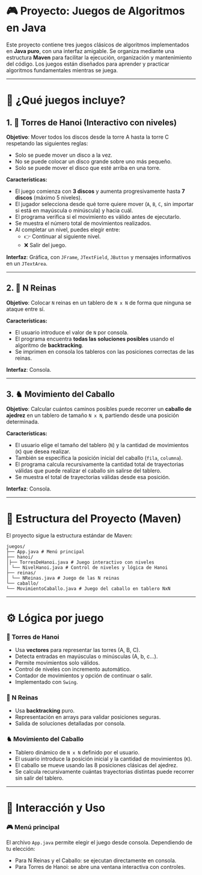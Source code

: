 # 🎮 Proyecto: Juegos de Algoritmos en Java

Este proyecto contiene tres juegos clásicos de algoritmos implementados en **Java puro**, con una interfaz amigable. Se organiza mediante una estructura **Maven** para facilitar la ejecución, organización y mantenimiento del código. Los juegos están diseñados para aprender y practicar algoritmos fundamentales mientras se juega.

---

# 🧩 ¿Qué juegos incluye?

## 1. 🗼 Torres de Hanoi (Interactivo con niveles)
**Objetivo**: Mover todos los discos desde la torre A hasta la torre C respetando las siguientes reglas:

- Solo se puede mover un disco a la vez.
- No se puede colocar un disco grande sobre uno más pequeño.
- Solo se puede mover el disco que esté arriba en una torre.

**Características:**
- El juego comienza con **3 discos** y aumenta progresivamente hasta **7 discos** (máximo 5 niveles).
- El jugador selecciona desde qué torre quiere mover (`A`, `B`, `C`, sin importar si está en mayúscula o minúscula) y hacia cuál.
- El programa verifica si el movimiento es válido antes de ejecutarlo.
- Se muestra el número total de movimientos realizados.
- Al completar un nivel, puedes elegir entre:
  - 👉 Continuar al siguiente nivel.
  - ❌ Salir del juego.

**Interfaz**: Gráfica, con `JFrame`, `JTextField`, `JButton` y mensajes informativos en un `JTextArea`.

---

## 2. 👑 N Reinas
**Objetivo**: Colocar `N` reinas en un tablero de `N x N` de forma que ninguna se ataque entre sí.

**Características:**
- El usuario introduce el valor de `N` por consola.
- El programa encuentra **todas las soluciones posibles** usando el algoritmo de **backtracking**.
- Se imprimen en consola los tableros con las posiciones correctas de las reinas.

**Interfaz**: Consola.

---

## 3. ♞ Movimiento del Caballo
**Objetivo**: Calcular cuántos caminos posibles puede recorrer un **caballo de ajedrez** en un tablero de tamaño `N x N`, partiendo desde una posición determinada.

**Características:**
- El usuario elige el tamaño del tablero (`N`) y la cantidad de movimientos (`K`) que desea realizar.
- También se especifica la posición inicial del caballo (`fila`, `columna`).
- El programa calcula recursivamente la cantidad total de trayectorias válidas que puede realizar el caballo sin salirse del tablero.
- Se muestra el total de trayectorias válidas desde esa posición.

**Interfaz**: Consola.

---

# 🧱 Estructura del Proyecto (Maven)

El proyecto sigue la estructura estándar de Maven:
```
juegos/
├── App.java # Menú principal
├── hanoi/
│├── TorresDeHanoi.java # Juego interactivo con niveles
│ └── NivelHanoi.java # Control de niveles y lógica de Hanoi
├── reinas/
│ └── NReinas.java # Juego de las N reinas
└── caballo/
└── MovimientoCaballo.java # Juego del caballo en tablero NxN

```

---

# ⚙️ Lógica por juego

### 🗼 Torres de Hanoi
- Usa **vectores** para representar las torres (A, B, C).
- Detecta entradas en mayúsculas o minúsculas (A, b, c...).
- Permite movimientos solo válidos.
- Control de niveles con incremento automático.
- Contador de movimientos y opción de continuar o salir.
- Implementado con `Swing`.

### 👑 N Reinas
- Usa **backtracking** puro.
- Representación en arrays para validar posiciones seguras.
- Salida de soluciones detalladas por consola.

### ♞ Movimiento del Caballo
- Tablero dinámico de `N x N` definido por el usuario.
- El usuario introduce la posición inicial y la cantidad de movimientos (`K`).
- El caballo se mueve usando las 8 posiciones clásicas del ajedrez.
- Se calcula recursivamente cuántas trayectorias distintas puede recorrer sin salir del tablero.

---

# 💬 Interacción y Uso

### 🎮 Menú principal
El archivo `App.java` permite elegir el juego desde consola. Dependiendo de tu elección:

- Para N Reinas y el Caballo: se ejecutan directamente en consola.
- Para Torres de Hanoi: se abre una ventana interactiva con controles.


